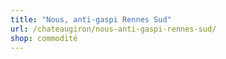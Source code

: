 ```yaml
---
title: "Nous, anti-gaspi Rennes Sud"
url: /chateaugiron/nous-anti-gaspi-rennes-sud/
shop: commodité
---
```


